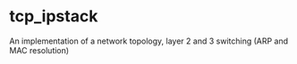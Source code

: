 # tcp_ipstack
An implementation of a network topology, layer 2 and 3 switching (ARP and MAC resolution)
